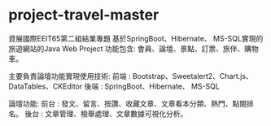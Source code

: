 # project-travel-master

資展國際EEIT65第二組結業專題
基於SpringBoot、Hibernate、 MS-SQL實現的旅遊網站的Java Web Project 功能包含: 會員、論壇、景點、訂票、旅伴、購物車。

主要負責論壇功能實現使用技術:
前端 : Bootstrap、Sweetalert2、Chart.js、DataTables、CKEditor
後端 : SpringBoot、Hibernate、 MS-SQL

論壇功能:
前台 : 發文、留言、按讚、收藏文章、文章看本分類、熱門、點閱排名。
後台 : 文章管理、檢舉處理、文章數據可視化分析。









